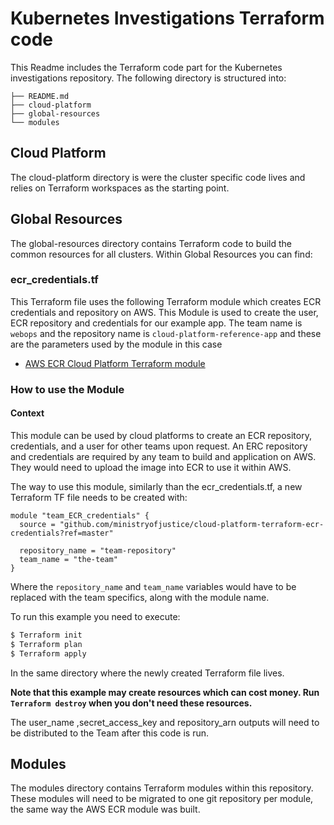 # Kubernetes Investigations Terraform code

This Readme includes the Terraform code part for the Kubernetes investigations repository.
The following directory is structured into:

```
├── README.md
├── cloud-platform
├── global-resources
└── modules
```
## Cloud Platform
The cloud-platform directory is were the cluster specific code lives and relies on Terraform workspaces as the starting point.

## Global Resources
The global-resources directory contains Terraform code to build the common resources for all clusters.
Within Global Resources you can find:

### ecr_credentials.tf

This Terraform file uses the following Terraform module which creates ECR credentials and repository on AWS.
This Module is used to create the user, ECR repository and credentials for our example app. The team name is `webops` and the repository name is `cloud-platform-reference-app` and these are the parameters used by the module in this case

* [AWS ECR Cloud Platform Terraform module](https://github.com/ministryofjustice/cloud-platform-terraform-ecr-credentials)

### How to use the Module

#### Context

This module can be used by cloud platforms to create an ECR repository, credentials, and a user for other teams upon request. An ERC repository and credentials are required by any team to build and application on AWS. They would need to upload the image into ECR to use it within AWS.

The way to use this module, similarly than the ecr_credentials.tf, a new Terraform TF file needs to be created with:

```hcl
module "team_ECR_credentials" {
  source = "github.com/ministryofjustice/cloud-platform-terraform-ecr-credentials?ref=master"

  repository_name = "team-repository"
  team_name = "the-team"
}
```

Where the `repository_name` and `team_name` variables would have to be replaced with the team specifics, along with the module name.

To run this example you need to execute:

```bash
$ Terraform init
$ Terraform plan
$ Terraform apply
```
In the same directory where the newly created Terraform file lives.

**Note that this example may create resources which can cost money. Run `Terraform destroy` when you don't need these resources.**

The user_name ,secret_access_key and repository_arn outputs will need to be distributed to the Team after this code is run.

## Modules
The modules directory contains Terraform modules within this repository. These modules will need to be migrated to one git repository per module, the same way the AWS ECR module was built.


